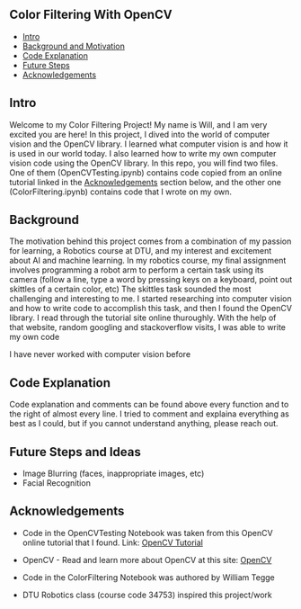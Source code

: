 ## Color Filtering With OpenCV
* [Intro](#Intro)
* [Background and Motivation](#Background)
* [Code Explanation](Code-Explanation)
* [Future Steps](#Future-Steps-and-Ideas)
* [Acknowledgements](#Acknowledgements)


## Intro

Welcome to my Color Filtering Project! My name is Will, and I am very excited you are here! In this project, I dived into the world of computer vision and the OpenCV library. I learned what computer vision is and how it is used in our world today. I also learned how to write my own computer vision code using the OpenCV library. In this repo, you will find two files. One of them (OpenCVTesting.ipynb) contains code copied from an online tutorial linked in the [Acknowledgements](#Acknowledgements) section below, and the other one (ColorFiltering.ipynb) contains code that I wrote on my own. 


## Background

The motivation behind this project comes from a combination of my passion for learning, a Robotics course at DTU, and my interest and excitement about AI and machine learning. In my robotics course, my final assignment involves programming a robot arm to perform a certain task using its camera (follow a line, type a word by pressing keys on a keyboard, point out skittles of a certain color, etc) The skittles task sounded the most challenging and interesting to me. I started researching into computer vision and how to write code to accomplish this task, and then I found the OpenCV library. I read through the tutorial site online thuroughly. With the help of that website, random googling and stackoverflow visits, I was able to write my own code  

I have never worked with computer vision before


## Code Explanation

Code explanation and comments can be found above every function and to the right of almost every line. I tried to comment and explaina everything as best as I could, but if you cannot understand anything, please reach out. 


## Future Steps and Ideas

* Image Blurring (faces, inappropriate images, etc)
* Facial Recognition


## Acknowledgements

* Code in the OpenCVTesting Notebook was taken from this OpenCV online tutorial that I found. Link: [OpenCV Tutorial](https://en.wikibooks.org/wiki/Applied_Robotics/Sensors_and_Perception/Open_CV/Basic_OpenCV_Tutorial)

* OpenCV - Read and learn more about OpenCV at this site: [OpenCV](https://opencv.org/about/)

* Code in the ColorFiltering Notebook was authored by William Tegge

* DTU Robotics class (course code 34753) inspired this project/work 



